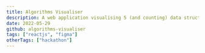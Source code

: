 ```yaml
---
title: Algorithms Visualiser
description: A web application visualising 5 (and counting) data structures and algorithms; provided multiple visualisation settings as well as step‑by‑step explanations describing how each algorithm works and its best, worst and average cases and time complexities. 🏆 Won Best Tech (Individual) at SummerHack 2022, organised by CISSA.
date: 2022-05-29
github: algorithms-visualiser
tags: ["reactjs", "figma"]
otherTags: ["hackathon"]
---
```

